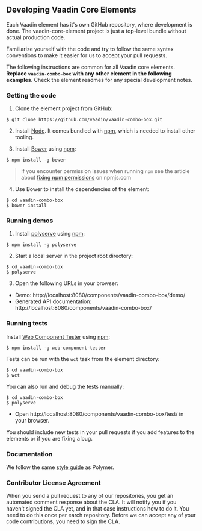 ## Developing Vaadin Core Elements

Each Vaadin element has it's own GitHub repository, where development is done. The vaadin-core-element project is just a top-level bundle without actual production code.

Familiarize yourself with the code and try to follow the same syntax conventions to make it easier for us to accept your pull requests.

The following instructions are common for all Vaadin core elements. **Replace `vaadin-combo-box` with any other element in the following examples**. Check the element readmes for any special development notes.

### Getting the code

1. Clone the element project from GitHub:

  ```shell
  $ git clone https://github.com/vaadin/vaadin-combo-box.git
  ```

2. Install [Node](https://nodejs.org/en/download/). It comes bundled with [npm](https://npmjs.com), which is needed to install other tooling.

3. Install [Bower](http://bower.io) using [npm](https://npmjs.com):

  ```shell
  $ npm install -g bower
  ```

  > If you encounter permission issues when running `npm` see the article about [fixing npm permissions](https://docs.npmjs.com/getting-started/fixing-npm-permissions) on npmjs.com

4. Use Bower to install the dependencies of the element:

  ```shell
  $ cd vaadin-combo-box
  $ bower install
  ```

### Running demos

1. Install [polyserve](https://github.com/PolymerLabs/polyserve) using [npm](https://npmjs.com):

  ```shell
  $ npm install -g polyserve
  ```

2. Start a local server in the project root directory:

  ```shell
  $ cd vaadin-combo-box
  $ polyserve
  ```

3. Open the following URLs in your browser:
  - Demo: http://localhost:8080/components/vaadin-combo-box/demo/
  - Generated API documentation:  http://localhost:8080/components/vaadin-combo-box/

### Running tests

Install [Web Component Tester](https://github.com/Polymer/web-component-tester) using [npm](https://npmjs.com):
```shell
$ npm install -g web-component-tester
```

Tests can be run with the `wct` task from the element directory:

```shell
$ cd vaadin-combo-box
$ wct
```

You can also run and debug the tests manually:
```shell
$ cd vaadin-combo-box
$ polyserve
```
- Open http://localhost:8080/components/vaadin-combo-box/test/ in your browser.

You should include new tests in your pull requests if you add features to the elements or if you are fixing a bug.

### Documentation

We follow the same [style guide](http://polymerelements.github.io/style-guide/) as Polymer.

### Contributor License Agreement

When you send a pull request to any of our repositories, you get an automated comment response about the CLA. It will notify you if you haven’t signed the CLA yet, and in that case instructions how to do it. You need to do this once per earch repository. Before we can accept any of your code contributions, you need to sign the CLA.
